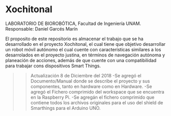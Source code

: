 # Xochitonal
LABORATORIO DE BIOROBÓTICA, Facultad de Ingeniería UNAM.
Responsable: Daniel Garcés Marín

El proposito de este repositorio es almacenar el trabajo que se ha desarrollado en el proyecto Xochitonal, el cual tiene que objetivo desarrollar un robot móvil autónomo el cual cuente con características similares a los desarrolados en el proyecto justina, en términos de navegación autónoma y planeación de acciones, además de que cuente con una compatibilidad para trabajar cons dispositivos Smart Things. 

>>Actualización 8 de Diciembre del 2018
  >> -Se agregó el Documento/Manual donde se describe el proyecto y sus componentes, tanto en hardware como en Hardware.
  >> -Se agregó el Fichero comprimido del workspace que se encuentra en la Raspberry Pi. 
  >> -Se agregán el fichero comprimido que contiene todos los archivos originales para el uso del shield de Smarthings para el Arduino UNO.

